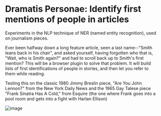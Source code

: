 # Dramatis Personae: Identify first mentions of people in articles

Experiments in the NLP technique of NER (named entity recognition), used on journalism pieces. 

Ever been halfway down a long feature article, seen a last name--"Smith leans back in his chair", and asked yourself, having forgotten who that is, "Wait, who is Smith again?" and had to scroll back up to Smith's first mention? This will be a browser plugin to solve that problem. It will build lists of first identifications of people in stories, and then let you refer to them while reading.

Testing this on the classic 1980 Jimmy Breslin piece, "Are You John Lennon?" from the New York Daily News and the 1965 Gay Talese piece "Frank Sinatra Has A Cold," from Esquire (the one where Frank goes into a pool room and gets into a fight with Harlan Ellison)

![image](https://user-images.githubusercontent.com/748214/153408595-f758c18d-de3b-4aa0-98a6-430117562e2c.png)
